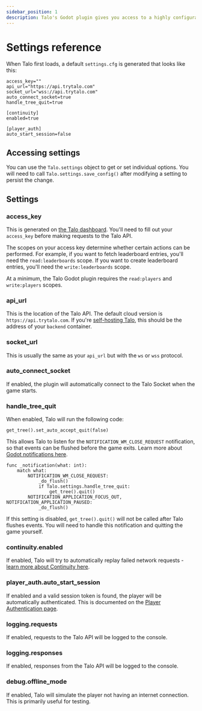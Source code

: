 ```yaml
---
sidebar_position: 1
description: Talo's Godot plugin gives you access to a highly configurable open source game backend.
---
```


# Settings reference

When Talo first loads, a default `settings.cfg` is generated that looks like this:

```gdscript title="addons/talo/settings.cfg"
access_key=""
api_url="https://api.trytalo.com"
socket_url="wss://api.trytalo.com"
auto_connect_socket=true
handle_tree_quit=true

[continuity]
enabled=true

[player_auth]
auto_start_session=false
```

## Accessing settings

You can use the `Talo.settings` object to get or set individual options. You will need to call `Talo.settings.save_config()` after modifying a setting to persist the change.

## Settings

### access_key

This is generated on [the Talo dashboard](https://dashboard.trytalo.com). You'll need to fill out your `access_key` before making requests to the Talo API.

The scopes on your access key determine whether certain actions can be performed. For example, if you want to fetch leaderboard entries, you'll need the `read:leaderboards` scope. If you want to create leaderboard entries, you'll need the `write:leaderboards` scope.

At a minimum, the Talo Godot plugin requires the `read:players` and `write:players` scopes.

### api_url

This is the location of the Talo API. The default cloud version is `https://api.trytalo.com`. If you're [self-hosting Talo](/docs/selfhosting/overview.md), this should be the address of your `backend` container.

### socket_url

This is usually the same as your `api_url` but with the `ws` or `wss` protocol.

### auto_connect_socket

If enabled, the plugin will automatically connect to the Talo Socket when the game starts.

### handle_tree_quit

When enabled, Talo will run the following code:

```gdscript
get_tree().set_auto_accept_quit(false)
```

This allows Talo to listen for the `NOTIFICATION_WM_CLOSE_REQUEST` notification, so that events can be flushed before the game exits. Learn more about [Godot notifications here](https://docs.godotengine.org/en/stable/tutorials/best_practices/godot_notifications.html).

```gdscript
func _notification(what: int):
	match what:
		NOTIFICATION_WM_CLOSE_REQUEST:
			_do_flush()
			if Talo.settings.handle_tree_quit:
				get_tree().quit()
		NOTIFICATION_APPLICATION_FOCUS_OUT, NOTIFICATION_APPLICATION_PAUSED:
			_do_flush()
```

If this setting is disabled, `get_tree().quit()` will not be called after Talo flushes events. You will need to handle this notification and quitting the game yourself.

### continuity.enabled

If enabled, Talo will try to automatically replay failed network requests - [learn more about Continuity here](/docs/godot/continuity.md).

### player_auth.auto_start_session

If enabled and a valid session token is found, the player will be automatically authenticated. This is documented on the [Player Authentication page](/docs/godot/player-authentication.md#automatic-logins).

### logging.requests

If enabled, requests to the Talo API will be logged to the console.

### logging.responses

If enabled, responses from the Talo API will be logged to the console.

### debug.offline_mode

If enabled, Talo will simulate the player not having an internet connection. This is primarily useful for testing.
